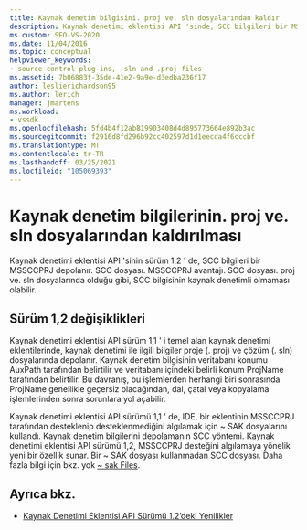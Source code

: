 ```yaml
---
title: Kaynak denetim bilgisini. proj ve. sln dosyalarından kaldır
description: Kaynak denetimi eklentisi API 'sinde, SCC bilgileri bir MSSCCPRJ depolanır. Proje ve çözüm dosyaları yerine SCC dosyası.
ms.custom: SEO-VS-2020
ms.date: 11/04/2016
ms.topic: conceptual
helpviewer_keywords:
- source control plug-ins, .sln and .proj files
ms.assetid: 7b06883f-35de-41e2-9a9e-d3edba236f17
author: leslierichardson95
ms.author: lerich
manager: jmartens
ms.workload:
- vssdk
ms.openlocfilehash: 5fd4b4f12ab819903408d4d895773664e892b3ac
ms.sourcegitcommit: f2916d8fd296b92cc402597d1d1eecda4f6cccbf
ms.translationtype: MT
ms.contentlocale: tr-TR
ms.lasthandoff: 03/25/2021
ms.locfileid: "105069393"
---
```

# <a name="removal-of-source-control-information-from-proj-and-sln-files"></a>Kaynak denetim bilgilerinin. proj ve. sln dosyalarından kaldırılması

Kaynak denetimi eklentisi API 'sinin sürüm 1,2 ' de, SCC bilgileri bir MSSCCPRJ depolanır. SCC dosyası. MSSCCPRJ avantajı. SCC dosyası. proj ve. sln dosyalarında olduğu gibi, SCC bilgisinin kaynak denetimli olmaması olabilir.

## <a name="version-12-changes"></a>Sürüm 1,2 değişiklikleri

 Kaynak denetimi eklentisi API sürüm 1,1 ' i temel alan kaynak denetimi eklentilerinde, kaynak denetimi ile ilgili bilgiler proje (. proj) ve çözüm (. sln) dosyalarında depolanır. Kaynak denetim bilgisinin veritabanı konumu AuxPath tarafından belirtilir ve veritabanı içindeki belirli konum ProjName tarafından belirtilir. Bu davranış, bu işlemlerden herhangi biri sonrasında ProjName genellikle geçersiz olacağından, dal, çatal veya kopyalama işlemlerinden sonra sorunlara yol açabilir.

 Kaynak denetimi eklentisi API sürümü 1,1 ' de, IDE, bir eklentinin MSSCCPRJ tarafından desteklenip desteklenmediğini algılamak için ~ SAK dosyalarını kullandı. Kaynak denetim bilgilerini depolamanın SCC yöntemi. Kaynak denetimi eklentisi API sürümü 1,2, MSSCCPRJ desteğini algılamaya yönelik yeni bir özellik sunar. Bir ~ SAK dosyası kullanmadan SCC dosyası. Daha fazla bilgi için bkz. yok [~ sak Files](../../extensibility/internals/elimination-of-tilde-sak-files.md).

## <a name="see-also"></a>Ayrıca bkz.

- [Kaynak Denetimi Eklentisi API Sürümü 1.2’deki Yenilikler](../../extensibility/internals/what-s-new-in-the-source-control-plug-in-api-version-1-2.md)
